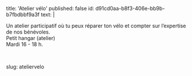 title: 'Atelier vélo'
published: false
id: d91cd0aa-b8f3-406e-bb9b-b7fbdbbf9a3f
text: |
  <p>Un atelier participatif où tu peux réparer ton vélo et compter sur l’expertise de nos bénévoles.<br>Petit hangar (atelier)<br>Mardi 16 - 18 h.
  </p>
  <p><br>
  </p>
slug: ateliervelo
